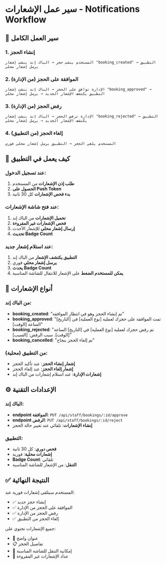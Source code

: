 # سير عمل الإشعارات - Notifications Workflow

## 🔄 سير العمل الكامل

### 1. إنشاء الحجز
```
المستخدم ينشئ حجز → الباك إند ينشئ إشعار "booking_created" → التطبيق يرسل إشعار محلي
```

### 2. الموافقة على الحجز (من الإدارة)
```
الإدارة توافق على الحجز → الباك إند ينشئ إشعار "booking_approved" → التطبيق يكتشف الإشعار الجديد → يرسل إشعار محلي
```

### 3. رفض الحجز (من الإدارة)
```
الإدارة ترفض الحجز → الباك إند ينشئ إشعار "booking_rejected" → التطبيق يكتشف الإشعار الجديد → يرسل إشعار محلي
```

### 4. إلغاء الحجز (من التطبيق)
```
المستخدم يلغي الحجز → التطبيق يرسل إشعار محلي فوري
```

## 📱 كيف يعمل في التطبيق

### عند تسجيل الدخول:
1. **طلب إذن الإشعارات** من المستخدم
2. **الحصول على Push Token**
3. **بدء فحص الإشعارات** كل 30 ثانية

### عند فتح شاشة الإشعارات:
1. **تحميل الإشعارات** من الباك إند
2. **فحص الإشعارات غير المقروءة**
3. **إرسال إشعار محلي** للإشعار الأحدث
4. **تحديث Badge Count**

### عند استلام إشعار جديد:
1. **التطبيق يكتشف الإشعار** من الباك إند
2. **يرسل إشعار محلي** فوري
3. **يحدث Badge Count**
4. **يمكن للمستخدم الضغط** على الإشعار للانتقال للشاشة المناسبة

## 🎯 أنواع الإشعارات

### من الباك إند:
- **booking_created**: "تم إنشاء الحجز وهو في انتظار الموافقة"
- **booking_approved**: "تمت الموافقة على حجزك لعملية [نوع العملية] في [التاريخ] الساعة [الوقت]"
- **booking_rejected**: "تم رفض حجزك لعملية [نوع العملية] في [التاريخ] الساعة [الوقت]. سبب الرفض: [السبب]"
- **booking_cancelled**: "تم إلغاء الحجز بنجاح"

### من التطبيق (محلية):
- **إشعار إنشاء الحجز**: عند تأكيد الحجز
- **إشعار إلغاء الحجز**: عند إلغاء الحجز
- **إشعارات الإدارة**: عند استلام إشعارات من الباك إند

## ⚙️ الإعدادات التقنية

### الباك إند:
- **endpoint الموافقة**: `PUT /api/staff/bookings/:id/approve`
- **endpoint الرفض**: `PUT /api/staff/bookings/:id/reject`
- **إنشاء الإشعارات**: تلقائي عند تغيير حالة الحجز

### التطبيق:
- **فحص دوري**: كل 30 ثانية
- **إشعارات محلية**: فورية
- **Badge Count**: تلقائي
- **التنقل**: من الإشعار للشاشة المناسبة

## ✅ النتيجة النهائية

المستخدم سيتلقى إشعارات فورية عند:
- ✅ إنشاء حجز جديد
- ✅ الموافقة على الحجز من الإدارة
- ✅ رفض الحجز من الإدارة
- ✅ إلغاء الحجز من التطبيق

جميع الإشعارات تحتوي على:
- 📝 عنوان واضح
- 📋 تفاصيل الحجز
- 🎯 إمكانية التنقل للشاشة المناسبة
- 🔢 عداد الإشعارات غير المقروءة 